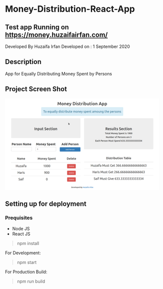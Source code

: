 # Money-Distribution-React-App

## Test app Running on https://money.huzaifairfan.com/

Developed By Huzaifa Irfan
Developed on : 1 September 2020


## Description

App for Equally Distributing Money Spent by Persons


## Project Screen Shot

![Final Screen Shot](/public/ss.png)




## Setting up for deployment

### Prequisites
- Node JS
- React JS

> npm install

For Development:

> npm start

For Production Build:

> npm run build










